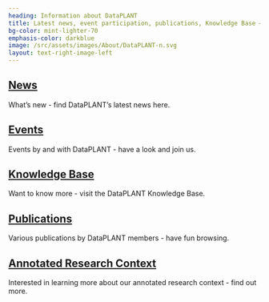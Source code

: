```yaml
---
heading: Information about DataPLANT
title: Latest news, event participation, publications, Knowledge Base – here you’ll find information about DataPLANT’s latest endeavours 
bg-color: mint-lighter-70
emphasis-color: darkblue
image: /src/assets/images/About/DataPLANT-n.svg
layout: text-right-image-left
---
```


## [News](#news)
What’s new - find DataPLANT’s latest news here.

## [Events](#events)
Events by and with DataPLANT - have a look and join us.

## [Knowledge Base](#knowledge-base)
Want to know more - visit the DataPLANT Knowledge Base.

## [Publications](#publications)
Various publications by DataPLANT members - have fun browsing.

## [Annotated Research Context](#arc)
Interested in learning more about our annotated research context - find out more.
